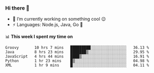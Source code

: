 ### Hi there 👋

<!--
**nodejh/nodejh** is a ✨ _special_ ✨ repository because its `README.md` (this file) appears on your GitHub profile.

Here are some ideas to get you started:

- 🔭 I’m currently working on ...
- 🌱 I’m currently learning ...
- 👯 I’m looking to collaborate on ...
- 🤔 I’m looking for help with ...
- 💬 Ask me about ...
- 📫 How to reach me: ...
- 😄 Pronouns: ...
- ⚡ Fun fact: ...
-->

- 🔭 I’m currently working on something cool :wink:
- ⚡ Languages: Node.js, Java, Go :thought_balloon:

📊 **This week I spent my time on**

<!--START_SECTION:waka-->
```text
Groovy       10 hrs 7 mins   █████████░░░░░░░░░░░░░░░░   36.13 % 
Java         8 hrs 23 mins   ███████▒░░░░░░░░░░░░░░░░░   29.95 % 
JavaScript   4 hrs 44 mins   ████▒░░░░░░░░░░░░░░░░░░░░   16.91 % 
Python       1 hr 23 mins    █▒░░░░░░░░░░░░░░░░░░░░░░░   04.98 % 
XML          1 hr 9 mins     █░░░░░░░░░░░░░░░░░░░░░░░░   04.11 % 
```
<!--END_SECTION:waka-->


<!--
:traffic_light: **Visitors**

![visitors](https://visitor-badge.glitch.me/badge?page_id=nodejh.nodejh)
-->
